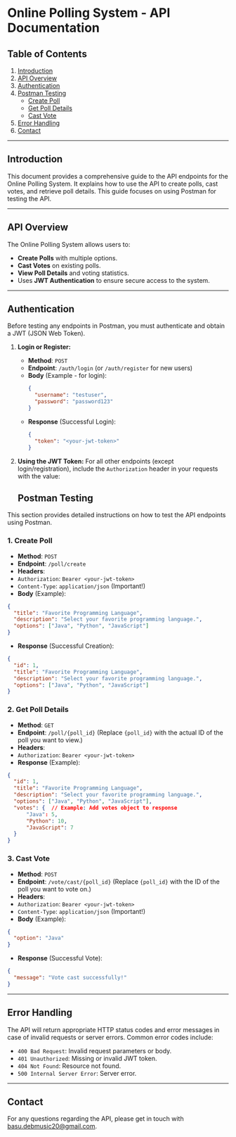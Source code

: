 # Online Polling System - API Documentation

## Table of Contents

1. [Introduction](#introduction)
2. [API Overview](#api-overview)
3. [Authentication](#authentication)
4. [Postman Testing](#postman-testing)
    - [Create Poll](#create-poll)
    - [Get Poll Details](#get-poll-details)
    - [Cast Vote](#cast-vote)
5. [Error Handling](#error-handling)
6. [Contact](#contact)

---

## Introduction

This document provides a comprehensive guide to the API endpoints for the Online Polling System.  It explains how to use the API to create polls, cast votes, and retrieve poll details.  This guide focuses on using Postman for testing the API.

---

## API Overview

The Online Polling System allows users to:

- **Create Polls** with multiple options.
- **Cast Votes** on existing polls.
- **View Poll Details** and voting statistics.
- Uses **JWT Authentication** to ensure secure access to the system.

---

## Authentication

Before testing any endpoints in Postman, you must authenticate and obtain a JWT (JSON Web Token).

1. **Login or Register:**
   - **Method**: `POST`
   - **Endpoint**: `/auth/login` (or `/auth/register` for new users)
   - **Body** (Example - for login):
     ```json
     {
       "username": "testuser",
       "password": "password123"
     }
     ```
   - **Response** (Successful Login):
     ```json
     {
       "token": "<your-jwt-token>"
     }
     ```

2. **Using the JWT Token:**
   For all other endpoints (except login/registration), include the `Authorization` header in your requests with the value:

   ## Postman Testing

This section provides detailed instructions on how to test the API endpoints using Postman.

### 1. Create Poll

- **Method**: `POST`
- **Endpoint**: `/poll/create`
- **Headers**:
 - `Authorization`: `Bearer <your-jwt-token>`
 - `Content-Type`: `application/json` (Important!)
- **Body** (Example):
 ```json
 {
   "title": "Favorite Programming Language",
   "description": "Select your favorite programming language.",
   "options": ["Java", "Python", "JavaScript"]
 }
 ```
- **Response** (Successful Creation):
 ```json
 {
   "id": 1,
   "title": "Favorite Programming Language",
   "description": "Select your favorite programming language.",
   "options": ["Java", "Python", "JavaScript"]
 }
 ```

### 2. Get Poll Details

- **Method**: `GET`
- **Endpoint**: `/poll/{poll_id}`  (Replace `{poll_id}` with the actual ID of the poll you want to view.)
- **Headers**:
 - `Authorization`: `Bearer <your-jwt-token>`
- **Response** (Example):
 ```json
 {
   "id": 1,
   "title": "Favorite Programming Language",
   "description": "Select your favorite programming language.",
   "options": ["Java", "Python", "JavaScript"],
   "votes": {  // Example: Add votes object to response
       "Java": 5,
       "Python": 10,
       "JavaScript": 7
   }
 }
 ```

### 3. Cast Vote

- **Method**: `POST`
- **Endpoint**: `/vote/cast/{poll_id}` (Replace `{poll_id}` with the ID of the poll you want to vote on.)
- **Headers**:
 - `Authorization`: `Bearer <your-jwt-token>`
 - `Content-Type`: `application/json` (Important!)
- **Body** (Example):
 ```json
 {
   "option": "Java"
 }
 ```
- **Response** (Successful Vote):
 ```json
 {
   "message": "Vote cast successfully!"
 }
 ```

---

## Error Handling

The API will return appropriate HTTP status codes and error messages in case of invalid requests or server errors.  Common error codes include:

- `400 Bad Request`: Invalid request parameters or body.
- `401 Unauthorized`: Missing or invalid JWT token.
- `404 Not Found`: Resource not found.
- `500 Internal Server Error`: Server error.

---

## Contact 

 For any questions regarding the API, please get in touch with basu.debmusic20@gmail.com.
